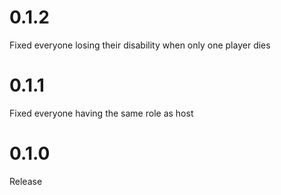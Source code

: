 
# 0.1.2

Fixed everyone losing their disability when only one player dies

# 0.1.1

Fixed everyone having the same role as host

# 0.1.0

Release